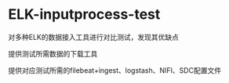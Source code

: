 # ELK-inputprocess-test
对多种ELK的数据接入工具进行对比测试，发现其优缺点

提供测试所需数据的下载工具

提供对应测试所需的filebeat+ingest、logstash、NIFI、SDC配置文件
